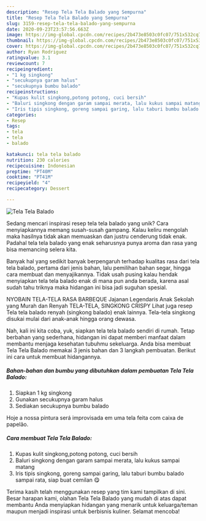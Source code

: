 ```yaml
---
description: "Resep Tela Tela Balado yang Sempurna"
title: "Resep Tela Tela Balado yang Sempurna"
slug: 3159-resep-tela-tela-balado-yang-sempurna
date: 2020-09-23T23:57:56.663Z
image: https://img-global.cpcdn.com/recipes/2b473e8503c0fc07/751x532cq70/tela-tela-balado-foto-resep-utama.jpg
thumbnail: https://img-global.cpcdn.com/recipes/2b473e8503c0fc07/751x532cq70/tela-tela-balado-foto-resep-utama.jpg
cover: https://img-global.cpcdn.com/recipes/2b473e8503c0fc07/751x532cq70/tela-tela-balado-foto-resep-utama.jpg
author: Ryan Rodriguez
ratingvalue: 3.1
reviewcount: 7
recipeingredient:
- "1 kg singkong"
- "secukupnya garam halus"
- "secukupnya bumbu balado"
recipeinstructions:
- "Kupas kulit singkong,potong potong, cuci bersih"
- "Baluri singkong dengan garam sampai merata, lalu kukus sampai matang"
- "Iris tipis singkong, goreng sampai garing, lalu taburi bumbu balado sampai rata, siap buat cemilan 😋"
categories:
- Resep
tags:
- tela
- tela
- balado

katakunci: tela tela balado 
nutrition: 230 calories
recipecuisine: Indonesian
preptime: "PT40M"
cooktime: "PT41M"
recipeyield: "4"
recipecategory: Dessert

---
```



![Tela Tela Balado](https://img-global.cpcdn.com/recipes/2b473e8503c0fc07/751x532cq70/tela-tela-balado-foto-resep-utama.jpg)

Sedang mencari inspirasi resep tela tela balado yang unik? Cara menyiapkannya memang susah-susah gampang. Kalau keliru mengolah maka hasilnya tidak akan memuaskan dan justru cenderung tidak enak. Padahal tela tela balado yang enak seharusnya punya aroma dan rasa yang bisa memancing selera kita.

Banyak hal yang sedikit banyak berpengaruh terhadap kualitas rasa dari tela tela balado, pertama dari jenis bahan, lalu pemilihan bahan segar, hingga cara membuat dan menyajikannya. Tidak usah pusing kalau hendak menyiapkan tela tela balado enak di mana pun anda berada, karena asal sudah tahu triknya maka hidangan ini bisa jadi suguhan spesial.

NYOBAIN TELA-TELA RASA BARBEQUE Jajanan Legendaris Anak Sekolah yang Murah dan Renyah TELA-TELA, SINGKONG CRISPY Lihat juga resep Tela tela balado renyah (singkong balado) enak lainnya. Tela-tela singkong disukai mulai dari anak-anak hingga orang dewasa.


Nah, kali ini kita coba, yuk, siapkan tela tela balado sendiri di rumah. Tetap berbahan yang sederhana, hidangan ini dapat memberi manfaat dalam membantu menjaga kesehatan tubuhmu sekeluarga. Anda bisa membuat Tela Tela Balado memakai 3 jenis bahan dan 3 langkah pembuatan. Berikut ini cara untuk membuat hidangannya.

<!--inarticleads1-->

##### Bahan-bahan dan bumbu yang dibutuhkan dalam pembuatan Tela Tela Balado:

1. Siapkan 1 kg singkong
1. Gunakan secukupnya garam halus
1. Sediakan secukupnya bumbu balado


Hoje a nossa pintura será improvisada em uma tela feita com caixa de papelão. 

<!--inarticleads2-->

##### Cara membuat Tela Tela Balado:

1. Kupas kulit singkong,potong potong, cuci bersih
1. Baluri singkong dengan garam sampai merata, lalu kukus sampai matang
1. Iris tipis singkong, goreng sampai garing, lalu taburi bumbu balado sampai rata, siap buat cemilan 😋




Terima kasih telah menggunakan resep yang tim kami tampilkan di sini. Besar harapan kami, olahan Tela Tela Balado yang mudah di atas dapat membantu Anda menyiapkan hidangan yang menarik untuk keluarga/teman maupun menjadi inspirasi untuk berbisnis kuliner. Selamat mencoba!
